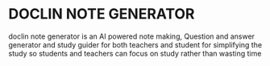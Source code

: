 # DOCLIN NOTE GENERATOR

doclin note generator is an AI powered note making, Question and answer generator and study guider for both teachers and student for simplifying the study so students and teachers can focus on study rather than wasting time

